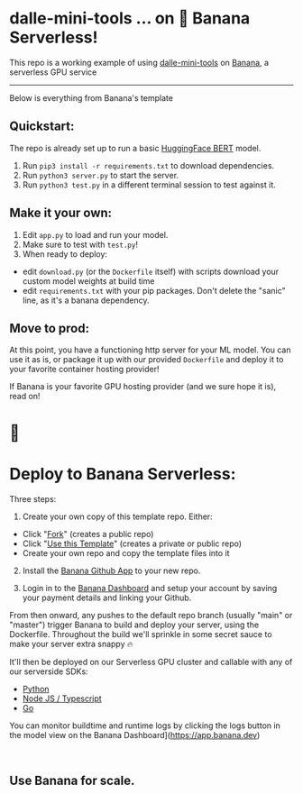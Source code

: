 
# dalle-mini-tools ... on 🍌 Banana Serverless!

This repo is a working example of using [dalle-mini-tools](https://github.com/xeb/dalle-mini-tools) on [Banana](https://www.notion.so/banana-dev/How-To-Serve-Anything-On-Banana-125a65fc4d30496ba1408de1d64d052a), a serverless GPU service


----
Below is everything from Banana's template



## Quickstart:

The repo is already set up to run a basic [HuggingFace BERT](https://huggingface.co/docs/transformers/model_doc/bert) model.
1. Run `pip3 install -r requirements.txt` to download dependencies.
2. Run `python3 server.py` to start the server.
3. Run `python3 test.py` in a different terminal session to test against it.

## Make it your own:

1. Edit `app.py` to load and run your model.
2. Make sure to test with `test.py`!
3. When ready to deploy:
  - edit `download.py` (or the `Dockerfile` itself) with scripts download your custom model weights at build time
  - edit `requirements.txt` with your pip packages. Don't delete the "sanic" line, as it's a banana dependency.

## Move to prod:

At this point, you have a functioning http server for your ML model. You can use it as is, or package it up with our provided `Dockerfile` and deploy it to your favorite container hosting provider!

If Banana is your favorite GPU hosting provider (and we sure hope it is), read on!

# 🍌

# Deploy to Banana Serverless:

Three steps:
1. Create your own copy of this template repo. Either:
- Click "[Fork](https://github.com/bananaml/serverless-template/fork)" (creates a public repo)
- Click "[Use this Template](https://github.com/bananaml/serverless-template/generate)" (creates a private or public repo)
- Create your own repo and copy the template files into it

2. Install the [Banana Github App](https://github.com/apps/banana-serverless) to your new repo.

3. Login in to the [Banana Dashboard](https://app.banana.dev) and setup your account by saving your payment details and linking your Github.

From then onward, any pushes to the default repo branch (usually "main" or "master") trigger Banana to build and deploy your server, using the Dockerfile.
Throughout the build we'll sprinkle in some secret sauce to make your server extra snappy 🔥

It'll then be deployed on our Serverless GPU cluster and callable with any of our serverside SDKs:

- [Python](https://github.com/bananaml/banana-python-sdk)
- [Node JS / Typescript](https://github.com/bananaml/banana-node-sdk)
- [Go](https://github.com/bananaml/banana-go)

You can monitor buildtime and runtime logs by clicking the logs button in the model view on the Banana Dashboard](https://app.banana.dev)

<br>

## Use Banana for scale.
